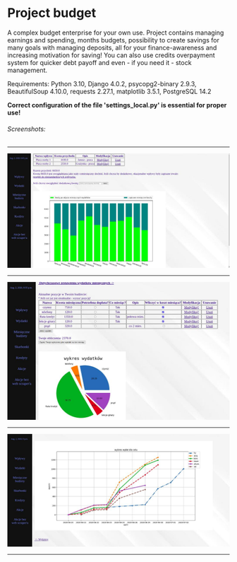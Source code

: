 # Project budget

A complex budget enterprise for your own use.
Project contains managing earnings and spending, months budgets, 
possibility to create savings for many goals with managing deposits,
all for your finance-awareness and increasing motivation for saving!
You can also use credits overpayment system for quicker debt payoff
and even - if you need it - stock management.

Requirements: Python 3.10, Django 4.0.2, psycopg2-binary 2.9.3, 
BeautifulSoup 4.10.0, requests 2.27.1, matplotlib 3.5.1, PostgreSQL 14.2

**Correct configuration of the file 'settings_local.py' is essential for proper use!**

###### Screenshots:
---
<img src="budg_pic3.jpg" width="820">

---

<img src="budg_pic2.jpg" width="820">

---
<img src="budg_pic1.jpg" width="820">

---
